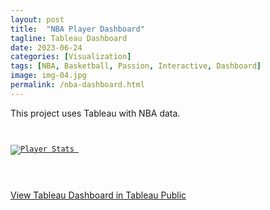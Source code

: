 ```yaml
---
layout: post
title:  "NBA Player Dashboard"
tagline: Tableau Dashboard
date: 2023-06-24
categories: [Visualization]
tags: [NBA, Basketball, Passion, Interactive, Dashboard]
image: img-04.jpg
permalink: /nba-dashboard.html
---
```




This project uses Tableau with NBA data.

<pre><code>

<div class='tableauPlaceholder' id='viz1687990526279' style='position: relative'><noscript><a href='#'><img alt='Player Stats ' src='https:&#47;&#47;public.tableau.com&#47;static&#47;images&#47;NB&#47;NBADashboard-IndianaPacers&#47;PlayerStats&#47;1_rss.png' style='border: none' /></a></noscript><object class='tableauViz'  style='display:none;'><param name='host_url' value='https%3A%2F%2Fpublic.tableau.com%2F' /> <param name='embed_code_version' value='3' /> <param name='site_root' value='' /><param name='name' value='NBADashboard-IndianaPacers&#47;PlayerStats' /><param name='tabs' value='no' /><param name='toolbar' value='yes' /><param name='static_image' value='https:&#47;&#47;public.tableau.com&#47;static&#47;images&#47;NB&#47;NBADashboard-IndianaPacers&#47;PlayerStats&#47;1.png' /> <param name='animate_transition' value='yes' /><param name='display_static_image' value='yes' /><param name='display_spinner' value='yes' /><param name='display_overlay' value='yes' /><param name='display_count' value='yes' /><param name='language' value='en-US' /><param name='filter' value='publish=yes' /></object></div>                <script type='text/javascript'>                    var divElement = document.getElementById('viz1687990526279');                    var vizElement = divElement.getElementsByTagName('object')[0];                    if ( divElement.offsetWidth > 800 ) { vizElement.style.width='1000px';vizElement.style.height='827px';} else if ( divElement.offsetWidth > 500 ) { vizElement.style.width='1000px';vizElement.style.height='827px';} else { vizElement.style.width='100%';vizElement.style.height='1277px';}                     var scriptElement = document.createElement('script');                    scriptElement.src = 'https://public.tableau.com/javascripts/api/viz_v1.js';                    vizElement.parentNode.insertBefore(scriptElement, vizElement);                </script>

</code></pre>

[View Tableau Dashboard in Tableau Public](https://public.tableau.com/views/NBADashboard-IndianaPacers/PlayerStats?:language=en-US&publish=yes&:display_count=n&:origin=viz_share_link)
